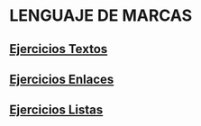 # LENGUAJE DE MARCAS

## [Ejercicios Textos][Textos]
## [Ejercicios Enlaces][Enlaces]
## [Ejercicios Listas][Listas]

[Textos]: https://github.com/mariogsanz/LM/tree/master/Textos
[Enlaces]: https://github.com/mariogsanz/LM/tree/master/Enlaces
[Listas]: https://github.com/mariogsanz/LM/tree/master/Listas